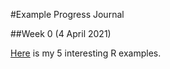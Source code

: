 #Example Progress Journal

##Week 0 (4 April 2021)

[Here](Files/IE360_Spring21_Homework0) is my 5 interesting R examples.
